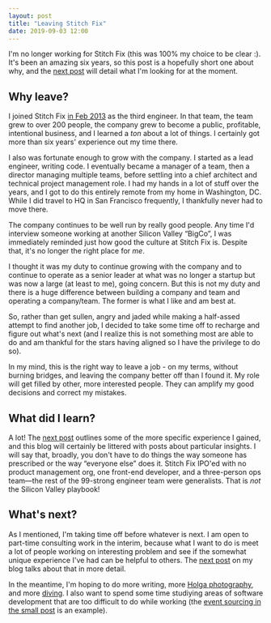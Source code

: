 ```yaml
---
layout: post
title: "Leaving Stitch Fix"
date: 2019-09-03 12:00
---
```

I'm no longer working for Stitch Fix (this was 100% my choice to be clear :).
It's been an amazing six years, so this post is a hopefully short one about why, and the [next post][next-post] will detail what I'm looking for at the moment.

<!-- more -->

## Why leave?

I joined Stitch Fix [in Feb 2013](https://naildrivin5.com/blog/2013/02/19/stitch-fix-slash.html) as the third engineer.  In that team, the team grew to over 200 people, the company grew to become a public, profitable, intentional business, and I learned a *ton* about a lot of things. I certainly got more than six years' experience out my time there.

I also was fortunate enough to grow with the company. I started as a lead engineer, writing code. I eventually
became a manager of a team, then a director managing multiple teams, before settling into a chief architect and
technical project management role.  I had my hands in a lot of stuff over the years, and I got to do this entirely remote from my home in Washington, DC.  While I did travel to HQ in San Francisco frequently, I thankfully never had to move there.

The company continues to be well run by really good people. Any time I'd interview someone working at another Silicon
Valley “BigCo”, I was immediately reminded just how good the culture at Stitch Fix is.  Despite that, 
it's no longer the right place for *me*.

I thought it was my duty to continue growing with the company and to continue to operate as a senior leader at
what was no longer a startup but was now a large (at least to me), going concern.  But this is not my duty and
there is a huge difference between building a company and team and operating a company/team.  The former is what I
like and am best at.

So, rather than get sullen, angry and jaded while making a half-assed attempt to find another job, I decided to
take some time off to recharge and figure out what's next (and I realize this is not something most are able to do
and am thankful for the stars having aligned so I have the privilege to do so).

In my mind, this is the right way to leave a job - on my terms, without burning bridges, and leaving the company
better off than I found it.  My role will get filled by other, more interested people. They can amplify my good
decisions and correct my mistakes.

## What did I learn?

A lot!  The [next post][next-post] outlines some of the more specific experience I gained, and this blog will
certainly be littered with posts about particular insights.  I will say that, broadly, you don't have to do things
the way someone has prescribed or the way “everyone else” does it.  Stitch Fix IPO'ed with no product management
org, one front-end developer, and a three-person ops team—the rest of the 99-strong engineer team were generalists.  That is *not* the Silicon Valley playbook!

## What's next?

As I mentioned, I'm taking time off before whatever is next.  I am open to part-time consulting work in the
interim, because what I want to do is meet a lot of people working on interesting problem and see if the somewhat
unique experience I've had can be helpful to others.  The [next post][next-post] on my blog talks about that in more detail.

In the meantime, I'm hoping to do more writing, more [Holga photography](https://holgastreet.com), and more [diving](https://www.instagram.com/p/ByrEVbPpNHM/).  I also want to spend some time studiying areas of software development that are too difficult to do while working (the [event sourcing in the small post][event-source-post] is an example).

[event-source-post]: /blog/2019/08/14/event-sourcing-in-the-small.html
[next-post]: /blog/2019/09/03/how-can-i-help.html
